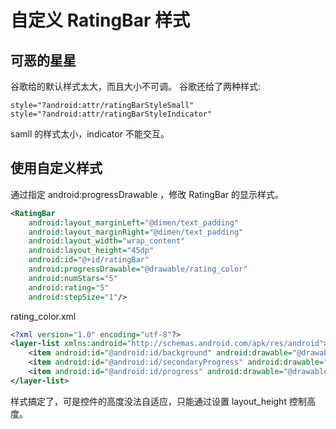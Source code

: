 # 自定义 RatingBar 样式

## 可恶的星星
谷歌给的默认样式太大，而且大小不可调。
谷歌还给了两种样式:
```
style="?android:attr/ratingBarStyleSmall"
style="?android:attr/ratingBarStyleIndicator"
```
samll 的样式太小，indicator 不能交互。

## 使用自定义样式

通过指定 android:progressDrawable ，修改 RatingBar 的显示样式。

```xml
<RatingBar
    android:layout_marginLeft="@dimen/text_padding"
    android:layout_marginRight="@dimen/text_padding"
    android:layout_width="wrap_content"
    android:layout_height="45dp"
    android:id="@+id/ratingBar"
    android:progressDrawable="@drawable/rating_color"
    android:numStars="5"
    android:rating="5"
    android:stepSize="1"/>
```

rating_color.xml
```xml
<?xml version="1.0" encoding="utf-8"?>
<layer-list xmlns:android="http://schemas.android.com/apk/res/android">
    <item android:id="@android:id/background" android:drawable="@drawable/star_grey" />
    <item android:id="@android:id/secondaryProgress" android:drawable="@drawable/star_accent" />
    <item android:id="@android:id/progress" android:drawable="@drawable/star_accent" />
</layer-list>
```
样式搞定了，可是控件的高度没法自适应，只能通过设置 layout_height 控制高度。
